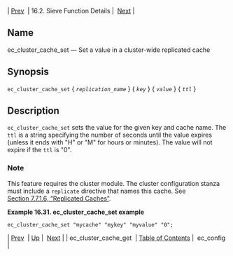 | [Prev](sieve.ref.ec_cluster_cache_get)  | 16.2. Sieve Function Details |  [Next](sieve.ref.ec_config.php) |

<a name="sieve.ref.ec_cluster_cache_set"></a>
## Name

ec_cluster_cache_set — Set a value in a cluster-wide replicated cache

## Synopsis

`ec_cluster_cache_set` { *`replication_name`* } { *`key`* } { *`value`* } { *`ttl`* }

<a name="idp29275936"></a>
## Description

`ec_cluster_cache_set` sets the value for the given key and cache name. The `ttl` is a string specifying the number of seconds until the value expires (unless it ends with "H" or "M" for hours or minutes). The value will not expire if the `ttl` is "0".

### Note

This feature requires the cluster module. The cluster configuration stanza must include a `replicate` directive that names this cache. See [Section 7.7.1.6, “Replicated Caches”](cluster.config.replication#cluster.replicatedcache "7.7.1.6. Replicated Caches").

<a name="example.ec_cluster_cache_set"></a>

**Example 16.31. ec_cluster_cache_set example**

`ec_cluster_cache_set "mycache" "mykey" "myvalue" "0";`

| [Prev](sieve.ref.ec_cluster_cache_get)  | [Up](sieve.ref.files.php) |  [Next](sieve.ref.ec_config.php) |
| ec_cluster_cache_get  | [Table of Contents](index) |  ec_config |
